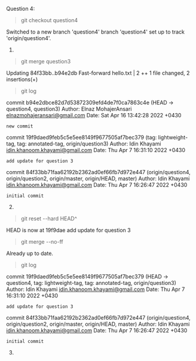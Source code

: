Question 4:

> git checkout question4

Switched to a new branch 'question4'
branch 'question4' set up to track 'origin/question4'.

1)
> git merge question3

Updating 84f33bb..b94e2db
Fast-forward
 hello.txt | 2 ++
 1 file changed, 2 insertions(+)

> git log

commit b94e2dbce82d7d53872309efd4de7f0ca7863c4e (HEAD -> question4, question3)
Author: Elnaz MohajerAnsari <elnazmohajeransari@gmail.com>
Date:   Sat Apr 16 13:42:28 2022 +0430

    new commit

commit 19f9daed9feb5c5e5ee8149f9677505af7bec379 (tag: lightweight-tag, tag: annotated-tag, origin/question3)
Author: Idin Khayami <idin.khanoom.khayami@gmail.com>
Date:   Thu Apr 7 16:31:10 2022 +0430

    add update for question 3

commit 84f33bb71faa62192b2362ad0ef66fb7d972e447 (origin/question4, origin/question2, origin/master, origin/HEAD, master)
Author: Idin Khayami <idin.khanoom.khayami@gmail.com>
Date:   Thu Apr 7 16:26:47 2022 +0430

    initial commit

 
2)
> git reset --hard HEAD^

HEAD is now at 19f9dae add update for question 3

> git merge --no-ff

Already up to date.

> git log

commit 19f9daed9feb5c5e5ee8149f9677505af7bec379 (HEAD -> question4, tag: lightweight-tag, tag: annotated-tag, origin/question3)
Author: Idin Khayami <idin.khanoom.khayami@gmail.com>
Date:   Thu Apr 7 16:31:10 2022 +0430

    add update for question 3

commit 84f33bb71faa62192b2362ad0ef66fb7d972e447 (origin/question4, origin/question2, origin/master, origin/HEAD, master)
Author: Idin Khayami <idin.khanoom.khayami@gmail.com>
Date:   Thu Apr 7 16:26:47 2022 +0430

    initial commit

 
3)
